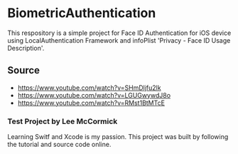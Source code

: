 # BiometricAuthentication
This respository is a simple project for Face ID Authentication for iOS device using LocalAuthentication Framework and infoPlist 'Privacy - Face ID Usage Description'.

## Source
- https://www.youtube.com/watch?v=SHmDljfu2lk
- https://www.youtube.com/watch?v=LGUGwywdJ8o
- https://www.youtube.com/watch?v=RMst1BtMTcE

### Test Project by Lee McCormick
Learning Switf and Xcode is my passion. This project was built by following the tutorial and source code online.
